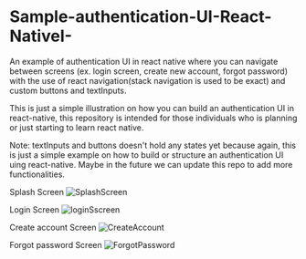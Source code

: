 # Sample-authentication-UI-React-NativeI-
An example of authentication UI in react native where you can navigate between screens (ex. login screen, create new account, forgot password) with the use of react navigation(stack navigation is used to be exact) and custom buttons and textInputs.

This is just a simple illustration on how you can build an authentication UI in react-native, this repository is intended for those individuals who is planning or just starting to learn react native.

Note: textInputs and buttons doesn't hold any states yet because again, this is just a simple  example on how to build or structure an authentication UI uing react-native. Maybe in the future we can update this repo to add more functionalities.

Splash Screen
![SplashScreen](https://user-images.githubusercontent.com/84090082/129143946-eb06b3dc-8860-48a9-9a46-da720b7ee670.png)

Login Screen
![loginSscreen](https://user-images.githubusercontent.com/84090082/129145075-79675099-a022-4e07-b936-f16b4ccb2227.png)

Create account Screen
![CreateAccount](https://user-images.githubusercontent.com/84090082/129145102-3a049d43-c3b6-4d49-bc78-92c47c0444df.png)

Forgot password Screen
![ForgotPassword](https://user-images.githubusercontent.com/84090082/129145115-239fce57-a955-4f02-be9c-9c495a841eb3.png)


